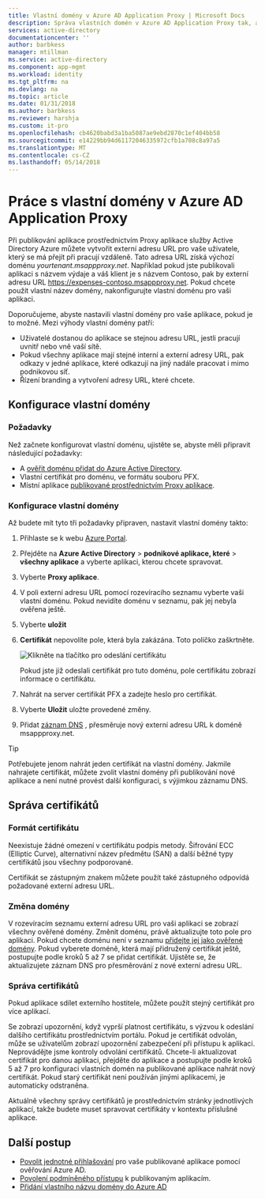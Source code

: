 ```yaml
---
title: Vlastní domény v Azure AD Application Proxy | Microsoft Docs
description: Správa vlastních domén v Azure AD Application Proxy tak, aby adresa URL pro aplikaci je stejný bez ohledu na to, kde uživatelé k němu přístup.
services: active-directory
documentationcenter: ''
author: barbkess
manager: mtillman
ms.service: active-directory
ms.component: app-mgmt
ms.workload: identity
ms.tgt_pltfrm: na
ms.devlang: na
ms.topic: article
ms.date: 01/31/2018
ms.author: barbkess
ms.reviewer: harshja
ms.custom: it-pro
ms.openlocfilehash: cb4620babd3a1ba5087ae9ebd2870c1ef404bb58
ms.sourcegitcommit: e14229bb94d61172046335972cfb1a708c8a97a5
ms.translationtype: MT
ms.contentlocale: cs-CZ
ms.lasthandoff: 05/14/2018
---
```

# <a name="working-with-custom-domains-in-azure-ad-application-proxy"></a>Práce s vlastní domény v Azure AD Application Proxy

Při publikování aplikace prostřednictvím Proxy aplikace služby Active Directory Azure můžete vytvořit externí adresu URL pro vaše uživatele, který se má přejít při pracují vzdáleně. Tato adresa URL získá výchozí doménu *yourtenant.msappproxy.net*. Například pokud jste publikovali aplikaci s názvem výdaje a váš klient je s názvem Contoso, pak by externí adresu URL https://expenses-contoso.msappproxy.net. Pokud chcete použít vlastní název domény, nakonfigurujte vlastní doménu pro vaši aplikaci. 

Doporučujeme, abyste nastavili vlastní domény pro vaše aplikace, pokud je to možné. Mezi výhody vlastní domény patří:

- Uživatelé dostanou do aplikace se stejnou adresu URL, jestli pracují uvnitř nebo vně vaší sítě.
- Pokud všechny aplikace mají stejné interní a externí adresy URL, pak odkazy v jedné aplikace, které odkazují na jiný nadále pracovat i mimo podnikovou síť. 
- Řízení branding a vytvoření adresy URL, které chcete. 


## <a name="configure-a-custom-domain"></a>Konfigurace vlastní domény

### <a name="prerequisites"></a>Požadavky

Než začnete konfigurovat vlastní doménu, ujistěte se, abyste měli připravit následující požadavky: 
- A [ověřit doménu přidat do Azure Active Directory](../add-custom-domain.md).
- Vlastní certifikát pro doménu, ve formátu souboru PFX. 
- Místní aplikace [publikované prostřednictvím Proxy aplikace](application-proxy-publish-azure-portal.md).

### <a name="configure-your-custom-domain"></a>Konfigurace vlastní domény

Až budete mít tyto tři požadavky připraven, nastavit vlastní domény takto:

1. Přihlaste se k webu [Azure Portal](https://portal.azure.com).
2. Přejděte na **Azure Active Directory** > **podnikové aplikace, které** > **všechny aplikace** a vyberte aplikaci, kterou chcete spravovat.
3. Vyberte **Proxy aplikace**. 
4. V poli externí adresu URL pomocí rozevíracího seznamu vyberte vaši vlastní doménu. Pokud nevidíte doménu v seznamu, pak jej nebyla ověřena ještě. 
5. Vyberte **uložit**
5. **Certifikát** nepovolíte pole, která byla zakázána. Toto políčko zaškrtněte. 

   ![Klikněte na tlačítko pro odeslání certifikátu](./media/application-proxy-configure-custom-domain/certificate.png)

   Pokud jste již odeslali certifikát pro tuto doménu, pole certifikátu zobrazí informace o certifikátu. 

6. Nahrát na server certifikát PFX a zadejte heslo pro certifikát. 
7. Vyberte **Uložit** uložte provedené změny. 
8. Přidat [záznam DNS](../../dns/dns-operations-recordsets-portal.md) , přesměruje nový externí adresu URL k doméně msappproxy.net. 

>[!TIP] 
>Potřebujete jenom nahrát jeden certifikát na vlastní domény. Jakmile nahrajete certifikát, můžete zvolit vlastní domény při publikování nové aplikace a není nutné provést další konfiguraci, s výjimkou záznamu DNS. 

## <a name="manage-certificates"></a>Správa certifikátů

### <a name="certificate-format"></a>Formát certifikátu
Neexistuje žádné omezení v certifikátu podpis metody. Šifrování ECC (Elliptic Curve), alternativní název předmětu (SAN) a další běžné typy certifikátů jsou všechny podporované. 

Certifikát se zástupným znakem můžete použít také zástupného odpovídá požadované externí adresu URL. 

### <a name="changing-the-domain"></a>Změna domény
V rozevíracím seznamu externí adresu URL pro vaši aplikaci se zobrazí všechny ověřené domény. Změnit doménu, právě aktualizujte toto pole pro aplikaci. Pokud chcete doménu není v seznamu [přidejte jej jako ověřené domény](../add-custom-domain.md). Pokud vyberete doméně, která mají přidružený certifikát ještě, postupujte podle kroků 5 až 7 se přidat certifikát. Ujistěte se, že aktualizujete záznam DNS pro přesměrování z nové externí adresu URL. 

### <a name="certificate-management"></a>Správa certifikátů
Pokud aplikace sdílet externího hostitele, můžete použít stejný certifikát pro více aplikací. 

Se zobrazí upozornění, když vyprší platnost certifikátu, s výzvou k odeslání dalšího certifikátu prostřednictvím portálu. Pokud je certifikát odvolán, může se uživatelům zobrazí upozornění zabezpečení při přístupu k aplikaci. Neprovádějte jsme kontroly odvolání certifikátů.  Chcete-li aktualizovat certifikát pro danou aplikaci, přejděte do aplikace a postupujte podle kroků 5 až 7 pro konfiguraci vlastních domén na publikované aplikace nahrát nový certifikát. Pokud starý certifikát není používán jinými aplikacemi, je automaticky odstraněna. 

Aktuálně všechny správy certifikátů je prostřednictvím stránky jednotlivých aplikací, takže budete muset spravovat certifikáty v kontextu příslušné aplikace. 

## <a name="next-steps"></a>Další postup
* [Povolit jednotné přihlašování](application-proxy-configure-single-sign-on-with-kcd.md) pro vaše publikované aplikace pomocí ověřování Azure AD.
* [Povolení podmíněného přístupu](application-proxy-integrate-with-sharepoint-server.md) k publikovaným aplikacím.
* [Přidání vlastního názvu domény do Azure AD](../add-custom-domain.md)


